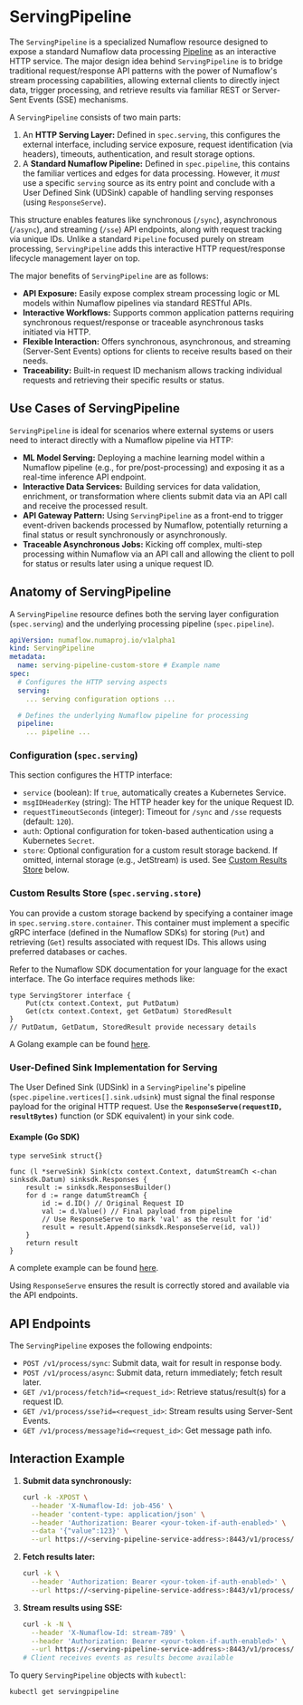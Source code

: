 # ServingPipeline

The `ServingPipeline` is a specialized Numaflow resource designed to expose a standard Numaflow data processing 
[Pipeline](./pipeline.md) as an interactive HTTP service. The major design idea behind `ServingPipeline` is to bridge traditional 
request/response API patterns with the power of Numaflow's stream processing capabilities, allowing external clients to 
directly inject data, trigger processing, and retrieve results via familiar REST or Server-Sent Events (SSE) mechanisms.

A `ServingPipeline` consists of two main parts:

1.  An **HTTP Serving Layer:** Defined in `spec.serving`, this configures the external interface, including service 
exposure, request identification (via headers), timeouts, authentication, and result storage options.
2.  A **Standard Numaflow Pipeline:** Defined in `spec.pipeline`, this contains the familiar vertices and edges for data
processing. However, it *must* use a specific `serving` source as its entry point and conclude with a User Defined 
Sink (UDSink) capable of handling serving responses (using `ResponseServe`).

This structure enables features like synchronous (`/sync`), asynchronous (`/async`), and streaming (`/sse`) API endpoints,
along with request tracking via unique IDs. Unlike a standard `Pipeline` focused purely on stream processing, `ServingPipeline`
adds this interactive HTTP request/response lifecycle management layer on top.

The major benefits of `ServingPipeline` are as follows:

  * **API Exposure:** Easily expose complex stream processing logic or ML models within Numaflow pipelines via standard 
RESTful APIs.
  * **Interactive Workflows:** Supports common application patterns requiring synchronous request/response or traceable
asynchronous tasks initiated via HTTP.
  * **Flexible Interaction:** Offers synchronous, asynchronous, and streaming (Server-Sent Events) options for clients
to receive results based on their needs.
  * **Traceability:** Built-in request ID mechanism allows tracking individual requests and retrieving their specific
results or status.

## Use Cases of ServingPipeline

`ServingPipeline` is ideal for scenarios where external systems or users need to interact directly with a Numaflow pipeline via HTTP:

  * **ML Model Serving:** Deploying a machine learning model within a Numaflow pipeline (e.g., for pre/post-processing) 
and exposing it as a real-time inference API endpoint.
  * **Interactive Data Services:** Building services for data validation, enrichment, or transformation where clients 
submit data via an API call and receive the processed result.
  * **API Gateway Pattern:** Using `ServingPipeline` as a front-end to trigger event-driven backends processed by Numaflow,
potentially returning a final status or result synchronously or asynchronously.
  * **Traceable Asynchronous Jobs:** Kicking off complex, multi-step processing within Numaflow via an API call and 
allowing the client to poll for status or results later using a unique request ID.

## Anatomy of ServingPipeline

A `ServingPipeline` resource defines both the serving layer configuration (`spec.serving`) and the underlying processing
pipeline (`spec.pipeline`).

```yaml
apiVersion: numaflow.numaproj.io/v1alpha1
kind: ServingPipeline
metadata:
  name: serving-pipeline-custom-store # Example name
spec:
  # Configures the HTTP serving aspects
  serving:
    ... serving configuration options ...

  # Defines the underlying Numaflow pipeline for processing
  pipeline:
    ... pipeline ...
```

### Configuration (`spec.serving`)

This section configures the HTTP interface:

  * `service` (boolean): If `true`, automatically creates a Kubernetes Service.
  * `msgIDHeaderKey` (string): The HTTP header key for the unique Request ID.
  * `requestTimeoutSeconds` (integer): Timeout for `/sync` and `/sse` requests (default: `120`).
  * `auth`: Optional configuration for token-based authentication using a Kubernetes `Secret`.
  * `store`: Optional configuration for a custom result storage backend. If omitted, internal storage (e.g., JetStream) is 
used. See [Custom Results Store](#custom-results-store-specservingstore) below.

### Custom Results Store (`spec.serving.store`)

You can provide a custom storage backend by specifying a container image in `spec.serving.store.container`. This 
container must implement a specific gRPC interface (defined in the Numaflow SDKs) for storing (`Put`) and retrieving
(`Get`) results associated with request IDs. This allows using preferred databases or caches.

Refer to the Numaflow SDK documentation for your language for the exact interface. The Go interface requires methods like:

```golang
type ServingStorer interface {
	Put(ctx context.Context, put PutDatum)
	Get(ctx context.Context, get GetDatum) StoredResult
}
// PutDatum, GetDatum, StoredResult provide necessary details
```

A Golang example can be found [here](https://github.com/numaproj/numaflow-go/tree/main/examples/servingstore).

### User-Defined Sink Implementation for Serving

The User Defined Sink (UDSink) in a `ServingPipeline`'s pipeline (`spec.pipeline.vertices[].sink.udsink`) must signal the
final response payload for the original HTTP request. Use the **`ResponseServe(requestID, resultBytes)`** function (or 
SDK equivalent) in your sink code.

#### Example (Go SDK)

```golang
type serveSink struct{}

func (l *serveSink) Sink(ctx context.Context, datumStreamCh <-chan sinksdk.Datum) sinksdk.Responses {
	result := sinksdk.ResponsesBuilder()
	for d := range datumStreamCh {
		id := d.ID() // Original Request ID
		val := d.Value() // Final payload from pipeline
		// Use ResponseServe to mark 'val' as the result for 'id'
		result = result.Append(sinksdk.ResponseServe(id, val))
	}
	return result
}
```
A complete example can be found [here](https://github.com/numaproj/numaflow-go/tree/main/examples/sinker/serve).

Using `ResponseServe` ensures the result is correctly stored and available via the API endpoints.

## API Endpoints

The `ServingPipeline` exposes the following endpoints:

  * `POST /v1/process/sync`: Submit data, wait for result in response body.
  * `POST /v1/process/async`: Submit data, return immediately; fetch result later.
  * `GET /v1/process/fetch?id=<request_id>`: Retrieve status/result(s) for a request ID.
  * `GET /v1/process/sse?id=<request_id>`: Stream results using Server-Sent Events.
  * `GET /v1/process/message?id=<request_id>`: Get message path info.

## Interaction Example

1.  **Submit data synchronously:**

    ```sh
    curl -k -XPOST \
      --header 'X-Numaflow-Id: job-456' \
      --header 'content-type: application/json' \
      --header 'Authorization: Bearer <your-token-if-auth-enabled>' \
      --data '{"value":123}' \
      --url https://<serving-pipeline-service-address>:8443/v1/process/sync
    ```

2.  **Fetch results later:**

    ```sh
    curl -k \
      --header 'Authorization: Bearer <your-token-if-auth-enabled>' \
      --url https://<serving-pipeline-service-address>:8443/v1/process/fetch?id=job-456
    ```

3.  **Stream results using SSE:**

    ```sh
    curl -k -N \
      --header 'X-Numaflow-Id: stream-789' \
      --header 'Authorization: Bearer <your-token-if-auth-enabled>' \
      --url https://<serving-pipeline-service-address>:8443/v1/process/sse?id=stream-789
    # Client receives events as results become available
    ```

To query `ServingPipeline` objects with `kubectl`:

```sh
kubectl get servingpipeline
```